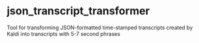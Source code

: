 # json_transcript_transformer
Tool for transforming JSON-formatted time-stamped transcripts created by Kaldi into transcripts with 5-7 second phrases
